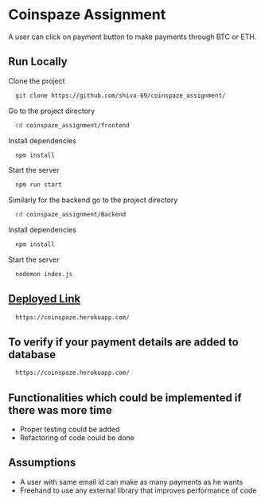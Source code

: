 
# Coinspaze Assignment

A user can click on payment button to make payments through BTC or ETH.



## Run Locally

Clone the project

```bash
  git clone https://github.com/shiva-69/coinspaze_assignment/
```

Go to the project directory

```bash
  cd coinspaze_assignment/frontend
```

Install dependencies

```bash
  npm install
```

Start the server

```bash
  npm run start
```
Similarly for the backend go to the project directory

```bash
  cd coinspaze_assignment/Backend
```

Install dependencies

```bash
  npm install
```

Start the server

```bash
  nodemon index.js
```
## [Deployed Link](https://coinspaze.netlify.app/)
```bash
  https://coinspaze.herokuapp.com/
```


## To verify if your payment details are added to database
```bash
  https://coinspaze.herokuapp.com/
```

## Functionalities which could be implemented if there was more time

- Proper testing could be added
- Refactoring of code could be done

## Assumptions 
- A user with same email id can make as many payments as he wants
- Freehand to use any external library that improves performance of code
 


